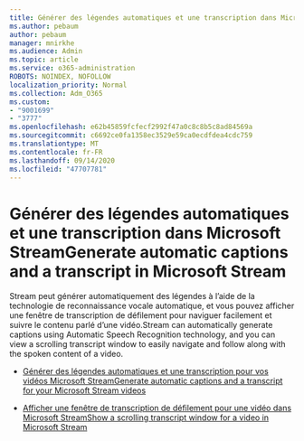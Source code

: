 ```yaml
---
title: Générer des légendes automatiques et une transcription dans Microsoft Stream
ms.author: pebaum
author: pebaum
manager: mnirkhe
ms.audience: Admin
ms.topic: article
ms.service: o365-administration
ROBOTS: NOINDEX, NOFOLLOW
localization_priority: Normal
ms.collection: Adm_O365
ms.custom:
- "9001699"
- "3777"
ms.openlocfilehash: e62b45859fcfecf2992f47a0c8c8b5c8ad84569a
ms.sourcegitcommit: c6692ce0fa1358ec3529e59ca0ecdfdea4cdc759
ms.translationtype: MT
ms.contentlocale: fr-FR
ms.lasthandoff: 09/14/2020
ms.locfileid: "47707781"
---
```

# <a name="generate-automatic-captions-and-a-transcript-in-microsoft-stream"></a><span data-ttu-id="22959-102">Générer des légendes automatiques et une transcription dans Microsoft Stream</span><span class="sxs-lookup"><span data-stu-id="22959-102">Generate automatic captions and a transcript in Microsoft Stream</span></span>

<span data-ttu-id="22959-103">Stream peut générer automatiquement des légendes à l’aide de la technologie de reconnaissance vocale automatique, et vous pouvez afficher une fenêtre de transcription de défilement pour naviguer facilement et suivre le contenu parlé d’une vidéo.</span><span class="sxs-lookup"><span data-stu-id="22959-103">Stream can automatically generate captions using Automatic Speech Recognition technology, and you can view a scrolling transcript window to easily navigate and follow along with the spoken content of a video.</span></span>

- [<span data-ttu-id="22959-104">Générer des légendes automatiques et une transcription pour vos vidéos Microsoft Stream</span><span class="sxs-lookup"><span data-stu-id="22959-104">Generate automatic captions and a transcript for your Microsoft Stream videos</span></span>](https://docs.microsoft.com/stream/portal-autogenerate-captions)

- [<span data-ttu-id="22959-105">Afficher une fenêtre de transcription de défilement pour une vidéo dans Microsoft Stream</span><span class="sxs-lookup"><span data-stu-id="22959-105">Show a scrolling transcript window for a video in Microsoft Stream</span></span>](https://docs.microsoft.com/stream/portal-configure-transcript-mode)
